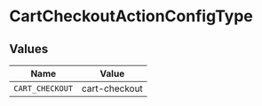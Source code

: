 # CartCheckoutActionConfigType


## Values

| Name            | Value           |
| --------------- | --------------- |
| `CART_CHECKOUT` | cart-checkout   |